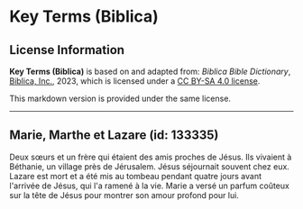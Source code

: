 # Key Terms (Biblica)

## License Information

**Key Terms (Biblica)** is based on and adapted from: _Biblica Bible Dictionary_, [Biblica, Inc.](https://www.biblica.com/), 2023, which is licensed under a [CC BY-SA 4.0 license](https://creativecommons.org/licenses/by-sa/4.0/legalcode.en).

This markdown version is provided under the same license.



--------------------------------

## Marie, Marthe et Lazare (id: 133335)

Deux sœurs et un frère qui étaient des amis proches de Jésus. Ils vivaient à Béthanie, un village près de Jérusalem. Jésus séjournait souvent chez eux. Lazare est mort et a été mis au tombeau pendant quatre jours avant l'arrivée de Jésus, qui l'a ramené à la vie. Marie a versé un parfum coûteux sur la tête de Jésus pour montrer son amour profond pour lui.


